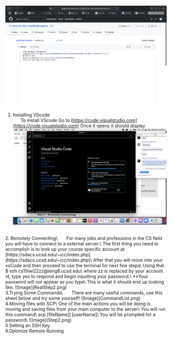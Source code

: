 ![Image](LabReport.png)
1. Installing VScode\
&nbsp;&nbsp;&nbsp;&nbsp;&nbsp;&nbsp;To install VScode Go to [https://code.visualstudio.com](https://code.visualstudio.com) 
Once it opens it should display\
![Image](VSCODEstartpage.png)
<Br/>
2. Remotely Connecting\
&nbsp;&nbsp;&nbsp;&nbsp;&nbsp;&nbsp;For many jobs and professions in the CS field you will have to connect to a external server.\
The first thing you need to accomplish is to look up your course specific account at [https://sdacs.ucsd.edu/~icc/index.php](https://sdacs.ucsd.edu/~icc/index.php)\
After that you will move into your vsCode and then proceed to use the terminal for next few steps\
Using the\ 
$ ssh cs15lwi22zz@ieng6.ucsd.edu\
where zz is replaced by your account id, type yes to respond and begin inputting your password.\
**Your password will not appear as you type\
This is what it should end up looking like.
![Image](RealStep2.png)
<Br/>
3.Trying Some Commands\
&nbsp;&nbsp;&nbsp;&nbsp;&nbsp;&nbsp;There are many useful commands, use this sheet below and try some yourself!
![Image](CommandList.png)
<Br/>
4.Moving files with SCP\
One of the main actions you will be doing is moving and saving files from your main computer to the server\
You will run this command\
scp [fileName]] [userName]\
You will be prompted for a password\
![Image](Step2.png)
<Br/>
5.Setting an SSH Key
<Br/>
6.Optimize Remote Running
<Br/>

